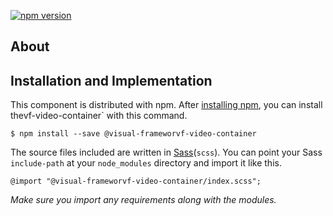 [![npm version](https://badge.fury.io/js/%40visual-framework%vf-video-container.svg)](https://badge.fury.io/js/%40visual-framework%vf-video-container)

## About

## Installation and Implementation

This component is distributed with npm. After [installing npm](https://www.npmjs.com/get-npm), you can install thevf-video-container` with this command.

```
$ npm install --save @visual-frameworvf-video-container
```

The source files included are written in [Sass](http://sass-lang.com)(`scss`). You can point your Sass `include-path` at your `node_modules` directory and import it like this.

```
@import "@visual-frameworvf-video-container/index.scss";
```

_Make sure you import any requirements along with the modules._
